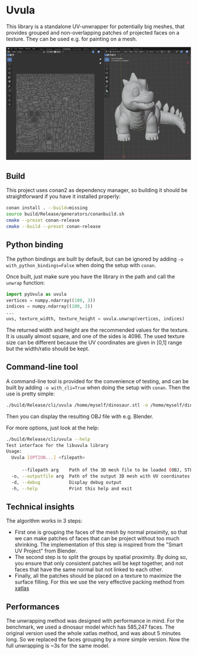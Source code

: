 # Uvula

This library is a standalone UV-unwrapper for potentially big meshes, that provides grouped and non-overlapping patches of projected faces on a texture. They can be used e.g. for painting on a mesh.

![Unwrapping a cute dinosaur](demo.png)

## Build

This project uses conan2 as dependency manager, so building it should be straightforward if you have it installed properly:

```bash
conan install . --build=missing
source build/Release/generators/conanbuild.sh
cmake --preset conan-release
cmake --build --preset conan-release
```

## Python binding

The python bindings are built by default, but can be ignored by adding `-o with_python_bindings=False` when doing the setup with `conan`.

Once built, just make sure you have the library in the path and call the `unwrap` function:

```python
import pyUvula as uvula
vertices = numpy.ndarray((100, 3))
indices = numpy.ndarray((100, 3))
...
uvs, texture_width, texture_height = uvula.unwrap(vertices, indices)
```

The returned width and height are the recommended values for the texture. It is usually almost square, and one of the sides is 4096. The used texture size can be different because the UV coordinates are given in [0,1] range but the width/ratio should be kept.

## Command-line tool

A command-line tool is provided for the convenience of testing, and can be built by adding `-o with_cli=True` when doing the setup with `conan`. Then the use is pretty simple:

```bash
./build/Release/cli/uvula /home/myself/dinosaur.stl -o /home/myself/dinosaur_unwrapped.obj
```

Then you can display the resulting OBJ file with e.g. Blender.

For more options, just look at the help:
```bash
./build/Release/cli/uvula --help
Test interface for the libuvula library
Usage:
  Uvula [OPTION...] <filepath>

      --filepath arg    Path of the 3D mesh file to be loaded (OBJ, STL, ...)
  -o, --outputfile arg  Path of the output 3D mesh with UV coordinates (OBJ)
  -d, --debug           Display debug output
  -h, --help            Print this help and exit
```

## Technical insights

The algorithm works in 3 steps:
* First one is grouping the faces of the mesh by normal proximity, so that we can make patches of faces that can be project without too much shrinking. The implementation of this step is inspired from the "Smart UV Project" from Blender.
* The second step is to split the groups by spatial proximity. By doing so, you ensure that only consistent patches will be kept together, and not faces that have the same normal but not linked to each other.
* Finally, all the patches should be placed on a texture to maximize the surface filling. For this we use the very effective packing method from [xatlas](https://github.com/jpcy/xatlas/)

## Performances

The unwrapping method was designed with performance in mind. For the benchmark, we used a dinosaur model which has 585,247 faces. The original version used the whole xatlas method, and was about 5 minutes long. So we replaced the faces grouping by a more simple version. Now the full unwrapping is ~3s for the same model.
